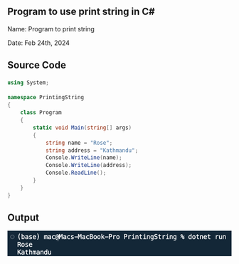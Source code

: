 ## Program to use print string in C#

Name: Program to print string

Date: Feb 24th, 2024

## Source Code

```csharp // See https://aka.ms/new-console-template for more information
using System;

namespace PrintingString
{
    class Program
    {
        static void Main(string[] args)
        {
            string name = "Rose";
            string address = "Kathmandu";
            Console.WriteLine(name);
            Console.WriteLine(address);
            Console.ReadLine();
        }
    }
}
```

## Output

![Program to print String](./output.png)
